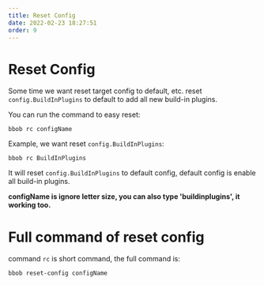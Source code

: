 ```yaml
---
title: Reset Config
date: 2022-02-23 18:27:51
order: 9
---
```

# Reset Config
Some time we want reset target config to default, etc. reset `config.BuildInPlugins` to default to add all new build-in plugins.

You can run the command to easy reset:
```
bbob rc configName
```

Example, we want reset `config.BuildInPlugins`:
```
bbob rc BuildInPlugins
```
It will reset `config.BuildInPlugins` to default config, default config is enable all build-in plugins.

<b>configName is ignore letter size, you can also type 'buildinplugins', it working too.</b>

# Full command of reset config
command `rc` is short command, the full command is:
```
bbob reset-config configName
```